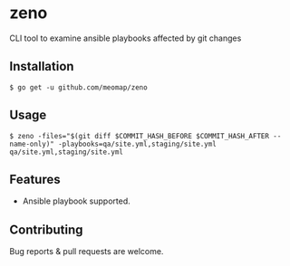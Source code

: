 # zeno
CLI tool to examine ansible playbooks affected by git changes

## Installation
```
$ go get -u github.com/meomap/zeno
```
## Usage
```
$ zeno -files="$(git diff $COMMIT_HASH_BEFORE $COMMIT_HASH_AFTER --name-only)" -playbooks=qa/site.yml,staging/site.yml
qa/site.yml,staging/site.yml
```
## Features

- Ansible playbook supported.

## Contributing

Bug reports & pull requests are welcome.
